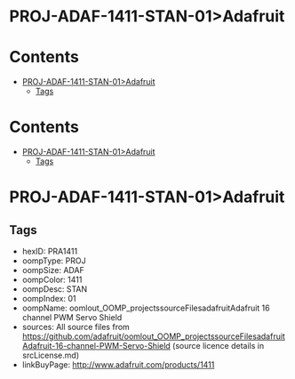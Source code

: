 
PROJ-ADAF-1411-STAN-01>Adafruit
===============================

Contents
========

* [PROJ-ADAF-1411-STAN-01>Adafruit](#proj-adaf-1411-stan-01adafruit)
	* [Tags](#tags)

Contents
========

* [PROJ-ADAF-1411-STAN-01>Adafruit](#proj-adaf-1411-stan-01adafruit)
	* [Tags](#tags)

# PROJ-ADAF-1411-STAN-01>Adafruit

## Tags

- hexID: PRA1411
- oompType: PROJ
- oompSize: ADAF
- oompColor: 1411
- oompDesc: STAN
- oompIndex: 01
- oompName: oomlout_OOMP_projectssourceFilesadafruitAdafruit 16 channel PWM Servo Shield
- sources: All source files from https://github.com/adafruit/oomlout_OOMP_projectssourceFilesadafruitAdafruit-16-channel-PWM-Servo-Shield (source licence details in srcLicense.md)
- linkBuyPage: http://www.adafruit.com/products/1411
